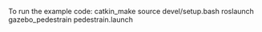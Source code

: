 To run the example code:
catkin_make
source devel/setup.bash
roslaunch gazebo_pedestrain pedestrain.launch